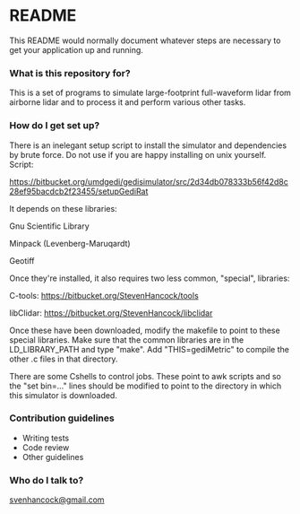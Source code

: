 # README #

This README would normally document whatever steps are necessary to get your application up and running.

### What is this repository for? ###

This is a set of programs to simulate large-footprint full-waveform lidar from airborne lidar and to process it and perform various other tasks.




### How do I get set up? ###

There is an inelegant setup script to install the simulator and dependencies by brute force. Do not use if you are happy installing on unix yourself. Script:

https://bitbucket.org/umdgedi/gedisimulator/src/2d34db078333b56f42d8c28ef95bacdcb2f23455/setupGediRat


It depends on these libraries:

Gnu Scientific Library

Minpack (Levenberg-Maruqardt)

Geotiff




Once they're installed, it also requires two less common, "special", libraries:

C-tools: https://bitbucket.org/StevenHancock/tools

libClidar: https://bitbucket.org/StevenHancock/libclidar


Once these have been downloaded, modify the makefile to point to these special libraries. Make sure that the common libraries are in the LD_LIBRARY_PATH and type "make". Add "THIS=gediMetric" to compile the other .c files in that directory.

There are some Cshells to control jobs. These point to awk scripts and so the "set bin=..." lines should be modified to point to the directory in which this simulator is downloaded.


### Contribution guidelines ###

* Writing tests
* Code review
* Other guidelines

### Who do I talk to? ###

svenhancock@gmail.com